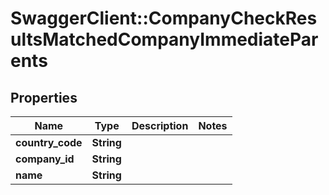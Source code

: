 # SwaggerClient::CompanyCheckResultsMatchedCompanyImmediateParents

## Properties
Name | Type | Description | Notes
------------ | ------------- | ------------- | -------------
**country_code** | **String** |  | 
**company_id** | **String** |  | 
**name** | **String** |  | 


